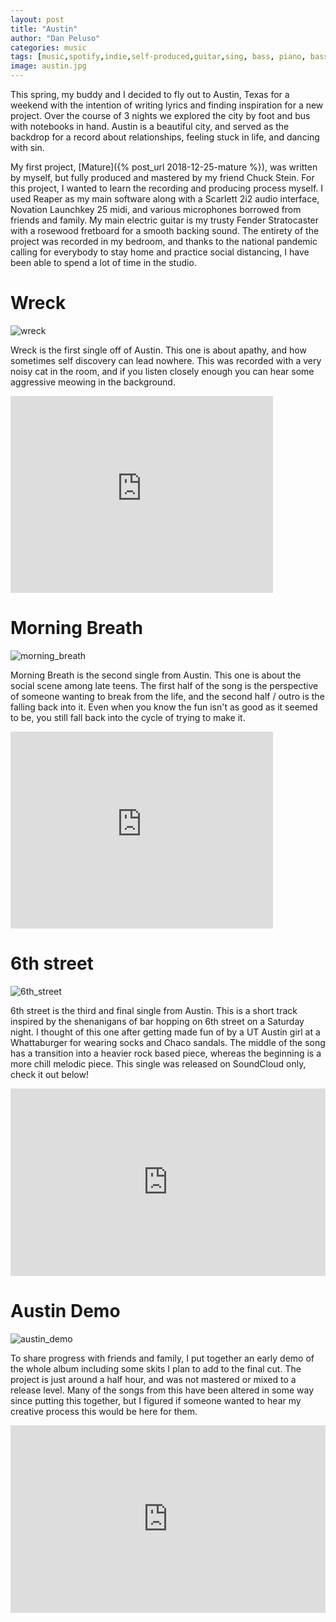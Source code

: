 ```yaml
---
layout: post
title: "Austin"
author: "Dan Peluso"
categories: music
tags: [music,spotify,indie,self-produced,guitar,sing, bass, piano, bass, bedroom pop, pop]
image: austin.jpg
---
```


This spring, my buddy and I decided to fly out to Austin, Texas for a weekend with the intention of writing lyrics and finding inspiration for a new project. Over the course of 3 nights we explored the city by foot and bus with notebooks in hand. Austin is a beautiful city, and served as the backdrop for a record about relationships, feeling stuck in life, and dancing with sin.

My first project, [Mature]({% post_url 2018-12-25-mature %}), was written by myself, but fully produced and mastered by my friend Chuck Stein. For this project, I wanted to learn the recording and producing process myself. I used Reaper as my main software along with a Scarlett 2i2 audio interface, Novation Launchkey 25 midi, and various microphones borrowed from friends and family. My main electric guitar is my trusty Fender Stratocaster with a rosewood fretboard for a smooth backing sound. The entirety of the project was recorded in my bedroom, and thanks to the national pandemic calling for everybody to stay home and practice social distancing, I have been able to spend a lot of time in the studio.

# Wreck

![wreck](\assets\img\wreck.jpg)

Wreck is the first single off of Austin. This one is about apathy, and how sometimes self discovery can lead nowhere. This was recorded with a very noisy cat in the room, and if you listen closely enough you can hear some aggressive meowing in the background.

<iframe width="420" height="315" src="https://www.youtube.com/embed/pECbAyXAOFI" frameborder="0" allowfullscreen></iframe>

# Morning Breath

![morning_breath](\assets\img\morning_breath.jpg)

Morning Breath is the second single from Austin. This one is about the social scene among late teens. The first half of the song is the perspective of someone wanting to break from the life, and the second half / outro is the falling back into it. Even when you know the fun isn't as good as it seemed to be, you still fall back into the cycle of trying to make it.

<iframe width="420" height="315" src="https://www.youtube.com/embed/f7lfTKZcHM0" frameborder="0" allowfullscreen></iframe>

# 6th street

![6th_street](\assets\img\6th_street.jpg)

6th street is the third and final single from Austin. This is a short track inspired by the shenanigans of bar hopping on 6th street on a Saturday night. I thought of this one after getting made fun of by a UT Austin girl at a Whattaburger for wearing socks and Chaco sandals. The middle of the song has a transition into a heavier rock based piece, whereas the beginning is a more chill melodic piece. This single was released on SoundCloud only, check it out below!

<iframe width="100%" height="300" scrolling="no" frameborder="no" allow="autoplay" src="https://w.soundcloud.com/player/?url=https%3A//api.soundcloud.com/tracks/777655984&color=%23ff5500&auto_play=false&hide_related=false&show_comments=true&show_user=true&show_reposts=false&show_teaser=true&visual=true"></iframe>

# Austin Demo

![austin_demo](\assets\img\austin_demo.jpg)

To share progress with friends and family, I put together an early demo of the whole album including some skits I plan to add to the final cut. The project is just around a half hour, and was not mastered or mixed to a release level. Many of the songs from this have been altered in some way since putting this together, but I figured if someone wanted to hear my creative process this would be here for them.

<iframe width="100%" height="300" scrolling="no" frameborder="no" allow="autoplay" src="https://w.soundcloud.com/player/?url=https%3A//api.soundcloud.com/tracks/776337031&color=%23ff5500&auto_play=false&hide_related=false&show_comments=true&show_user=true&show_reposts=false&show_teaser=true&visual=true"></iframe>
